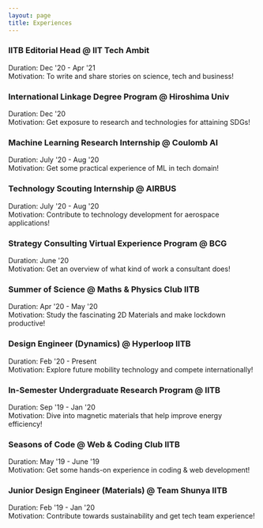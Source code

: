 ```yaml
---
layout: page
title: Experiences
---
```

### IITB Editorial Head @ IIT Tech Ambit
Duration: Dec '20 - Apr '21\
Motivation: To write and share stories on science, tech and business! 
### International Linkage Degree Program @ Hiroshima Univ
Duration: Dec '20\
Motivation: Get exposure to research and technologies for attaining SDGs!
### Machine Learning Research Internship @ Coulomb AI
Duration: July '20 - Aug '20\
Motivation: Get some practical experience of ML in tech domain!
### Technology Scouting Internship @ AIRBUS
Duration: July '20 - Aug '20\
Motivation: Contribute to technology development for aerospace applications!  
### Strategy Consulting Virtual Experience Program @ BCG
Duration: June '20\
Motivation: Get an overview of what kind of work a consultant does!
### Summer of Science @ Maths & Physics Club IITB
Duration: Apr '20 - May '20\
Motivation: Study the fascinating 2D Materials and make lockdown productive!
### Design Engineer (Dynamics) @ Hyperloop IITB
Duration: Feb '20 - Present\
Motivation: Explore future mobility technology and compete internationally!
### In-Semester Undergraduate Research Program @ IITB
Duration: Sep '19 - Jan '20\
Motivation: Dive into magnetic materials that help improve energy efficiency!
### Seasons of Code @ Web & Coding Club IITB
Duration: May '19 - June '19\
Motivation: Get some hands-on experience in coding & web development!
### Junior Design Engineer (Materials) @ Team Shunya IITB
Duration: Feb '19 - Jan '20\
Motivation: Contribute towards sustainability and get tech team experience!
